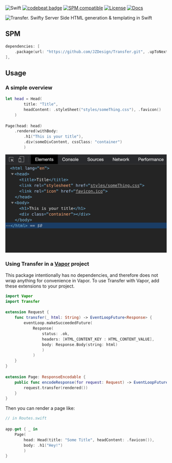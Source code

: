 
![Swift](https://github.com/JZDesign/Transfer/workflows/Swift/badge.svg) [![codebeat badge](https://codebeat.co/badges/d7b361b5-e7c9-45b7-8d5c-6eaffb058798)](https://codebeat.co/projects/github-com-jzdesign-transfer-main) [![SPM compatible](https://img.shields.io/badge/SPM-Compatible-e66f20.svg?style=flat)](https://github.com/apple/swift-package-manager) [![License](https://img.shields.io/badge/License-MIT-335577.svg?style=flat)](https://github.com/JZDesign/Transfer/blob/master/LICENSE) [![Docs](https://img.shields.io/badge/Jazzy-Documentation-634fb3.svg?style=flat)](https://jzdesign.github.io/Transfer/)

![Transfer. Swifty Server Side HTML generation & templating in Swift](https://lucid.app/publicSegments/view/f6de9a35-dbb0-426a-abc2-800c4143863c/image.jpeg)


## SPM 

```swift
dependencies: [
    .package(url: "https://github.com/JZDesign/Transfer.git", .upToNextMajor(from: "0.01.0"))
],
```

## Usage

### A simple overview

```swift
let head = Head(
        title: "Title", 
        headContent: .styleSheet("styles/someThing.css"), .favicon()
    )

Page(head: head)
    .rendered(withBody: 
        .h1("This is your title"),
        .div(someDivContent, cssClass: "container")
        )
```


![Rendered HTML Result](img/rendered_html.png)

### Using Transfer in a [Vapor](https://github.com/vapor/vapor) project

This package intentionally has no dependencies, and therefore does not wrap anything for convenience in Vapor. To use Transfer with Vapor, add these extensions to your project.

```swift
import Vapor
import Transfer

extension Request {
    func transfer(_ html: String) -> EventLoopFuture<Response> {
        eventLoop.makeSucceededFuture(
            Response(
                status: .ok,
                headers: [HTML_CONTENT_KEY : HTML_CONTENT_VALUE],
                body: Response.Body(string: html)
                )
            )
    }
}

extension Page: ResponseEncodable {
    public func encodeResponse(for request: Request) -> EventLoopFuture<Response> {
        request.transfer(rendered())
    }
}
```

Then you can render a page like:

```swift
// in Routes.swift

app.get { _ in
    Page(
        head: Head(title: "Some Title", headContent: .favicon()),
        body: .h1("Hey!")
        )
}
```
